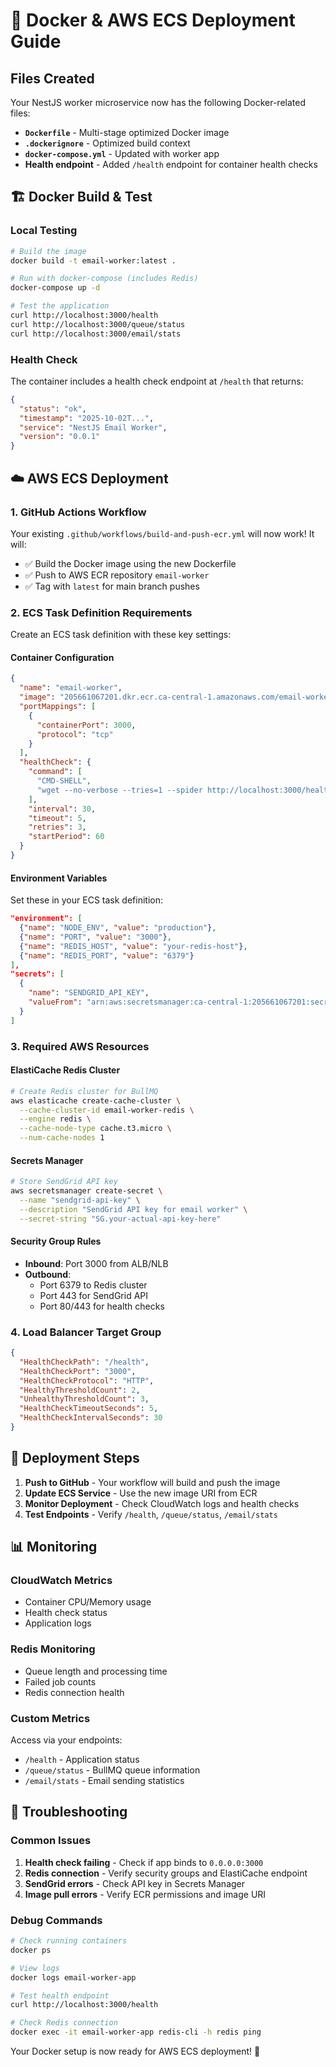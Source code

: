 # 🐳 Docker & AWS ECS Deployment Guide

## Files Created

Your NestJS worker microservice now has the following Docker-related files:

- **`Dockerfile`** - Multi-stage optimized Docker image
- **`.dockerignore`** - Optimized build context  
- **`docker-compose.yml`** - Updated with worker app
- **Health endpoint** - Added `/health` endpoint for container health checks

## 🏗️ Docker Build & Test

### Local Testing
```bash
# Build the image
docker build -t email-worker:latest .

# Run with docker-compose (includes Redis)
docker-compose up -d

# Test the application
curl http://localhost:3000/health
curl http://localhost:3000/queue/status
curl http://localhost:3000/email/stats
```

### Health Check
The container includes a health check endpoint at `/health` that returns:
```json
{
  "status": "ok",
  "timestamp": "2025-10-02T...",
  "service": "NestJS Email Worker",
  "version": "0.0.1"
}
```

## ☁️ AWS ECS Deployment

### 1. GitHub Actions Workflow
Your existing `.github/workflows/build-and-push-ecr.yml` will now work! It will:
- ✅ Build the Docker image using the new Dockerfile
- ✅ Push to AWS ECR repository `email-worker`
- ✅ Tag with `latest` for main branch pushes

### 2. ECS Task Definition Requirements

Create an ECS task definition with these key settings:

#### Container Configuration
```json
{
  "name": "email-worker",
  "image": "205661067201.dkr.ecr.ca-central-1.amazonaws.com/email-worker:latest",
  "portMappings": [
    {
      "containerPort": 3000,
      "protocol": "tcp"
    }
  ],
  "healthCheck": {
    "command": [
      "CMD-SHELL",
      "wget --no-verbose --tries=1 --spider http://localhost:3000/health || exit 1"
    ],
    "interval": 30,
    "timeout": 5,
    "retries": 3,
    "startPeriod": 60
  }
}
```

#### Environment Variables
Set these in your ECS task definition:
```json
"environment": [
  {"name": "NODE_ENV", "value": "production"},
  {"name": "PORT", "value": "3000"},
  {"name": "REDIS_HOST", "value": "your-redis-host"},
  {"name": "REDIS_PORT", "value": "6379"}
],
"secrets": [
  {
    "name": "SENDGRID_API_KEY",
    "valueFrom": "arn:aws:secretsmanager:ca-central-1:205661067201:secret:sendgrid-api-key"
  }
]
```

### 3. Required AWS Resources

#### ElastiCache Redis Cluster
```bash
# Create Redis cluster for BullMQ
aws elasticache create-cache-cluster \
  --cache-cluster-id email-worker-redis \
  --engine redis \
  --cache-node-type cache.t3.micro \
  --num-cache-nodes 1
```

#### Secrets Manager
```bash
# Store SendGrid API key
aws secretsmanager create-secret \
  --name "sendgrid-api-key" \
  --description "SendGrid API key for email worker" \
  --secret-string "SG.your-actual-api-key-here"
```

#### Security Group Rules
- **Inbound**: Port 3000 from ALB/NLB
- **Outbound**: 
  - Port 6379 to Redis cluster
  - Port 443 for SendGrid API
  - Port 80/443 for health checks

### 4. Load Balancer Target Group
```json
{
  "HealthCheckPath": "/health",
  "HealthCheckPort": "3000",
  "HealthCheckProtocol": "HTTP",
  "HealthyThresholdCount": 2,
  "UnhealthyThresholdCount": 3,
  "HealthCheckTimeoutSeconds": 5,
  "HealthCheckIntervalSeconds": 30
}
```

## 🚀 Deployment Steps

1. **Push to GitHub** - Your workflow will build and push the image
2. **Update ECS Service** - Use the new image URI from ECR
3. **Monitor Deployment** - Check CloudWatch logs and health checks
4. **Test Endpoints** - Verify `/health`, `/queue/status`, `/email/stats`

## 📊 Monitoring

### CloudWatch Metrics
- Container CPU/Memory usage
- Health check status
- Application logs

### Redis Monitoring
- Queue length and processing time
- Failed job counts
- Redis connection health

### Custom Metrics
Access via your endpoints:
- `/health` - Application status
- `/queue/status` - BullMQ queue information  
- `/email/stats` - Email sending statistics

## 🔧 Troubleshooting

### Common Issues
1. **Health check failing** - Check if app binds to `0.0.0.0:3000`
2. **Redis connection** - Verify security groups and ElastiCache endpoint
3. **SendGrid errors** - Check API key in Secrets Manager
4. **Image pull errors** - Verify ECR permissions and image URI

### Debug Commands
```bash
# Check running containers
docker ps

# View logs
docker logs email-worker-app

# Test health endpoint
curl http://localhost:3000/health

# Check Redis connection
docker exec -it email-worker-app redis-cli -h redis ping
```

Your Docker setup is now ready for AWS ECS deployment! 🎉